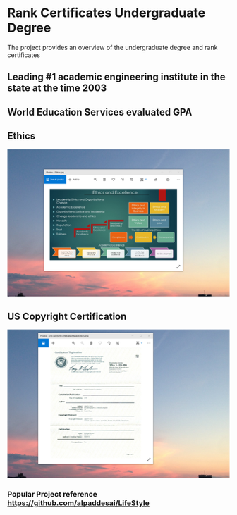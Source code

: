 # Rank Certificates Undergraduate Degree

The project provides an overview of the undergraduate degree and rank certificates

## Leading #1 academic engineering institute in the state at the time 2003

## World Education Services evaluated GPA

## Ethics
![image](EthicsandExcellence.png)

## US Copyright Certification
![image](USCopyrightCertificate.png)

### Popular Project reference https://github.com/alpaddesai/LifeStyle
